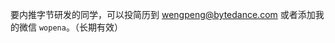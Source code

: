 要内推字节研发的同学，可以投简历到 [wengpeng@bytedance.com](mailto://wengpeng@bytedance.com) 或者添加我的微信 `wopena`。（长期有效）
